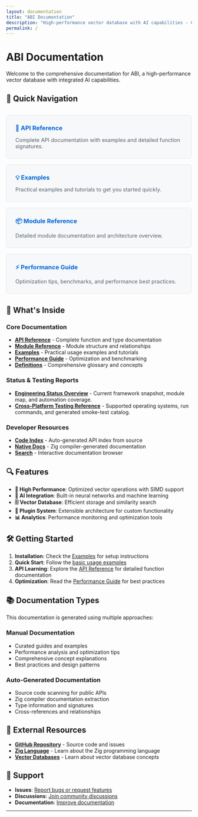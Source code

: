 ```yaml
---
layout: documentation
title: "ABI Documentation"
description: "High-performance vector database with AI capabilities - Complete documentation"
permalink: /
---
```


# ABI Documentation

Welcome to the comprehensive documentation for ABI, a high-performance vector database with integrated AI capabilities.

## 🚀 Quick Navigation

<div class="quick-nav">
  <div class="nav-card">
    <h3><a href="./generated/API_REFERENCE/">📘 API Reference</a></h3>
    <p>Complete API documentation with examples and detailed function signatures.</p>
  </div>
  
  <div class="nav-card">
    <h3><a href="./generated/EXAMPLES/">💡 Examples</a></h3>
    <p>Practical examples and tutorials to get you started quickly.</p>
  </div>
  
  <div class="nav-card">
    <h3><a href="./generated/MODULE_REFERENCE/">📦 Module Reference</a></h3>
    <p>Detailed module documentation and architecture overview.</p>
  </div>
  
  <div class="nav-card">
    <h3><a href="./generated/PERFORMANCE_GUIDE/">⚡ Performance Guide</a></h3>
    <p>Optimization tips, benchmarks, and performance best practices.</p>
  </div>
</div>

## 📖 What's Inside

### Core Documentation
- **[API Reference](./generated/API_REFERENCE/)** - Complete function and type documentation
- **[Module Reference](./generated/MODULE_REFERENCE/)** - Module structure and relationships
- **[Examples](./generated/EXAMPLES/)** - Practical usage examples and tutorials
- **[Performance Guide](./generated/PERFORMANCE_GUIDE/)** - Optimization and benchmarking
- **[Definitions](./generated/DEFINITIONS_REFERENCE/)** - Comprehensive glossary and concepts

### Status & Testing Reports
- **[Engineering Status Overview](./reports/engineering_status.md)** - Current framework snapshot, module map, and automation coverage.
- **[Cross-Platform Testing Reference](./reports/cross_platform_testing.md)** - Supported operating systems, run commands, and generated smoke-test catalog.

### Developer Resources
- **[Code Index](./generated/CODE_API_INDEX/)** - Auto-generated API index from source
- **[Native Docs](./zig-docs/)** - Zig compiler-generated documentation
- **[Search](./index.html)** - Interactive documentation browser

## 🔍 Features

- **🚄 High Performance**: Optimized vector operations with SIMD support
- **🧠 AI Integration**: Built-in neural networks and machine learning
- **🗄️ Vector Database**: Efficient storage and similarity search
- **🔌 Plugin System**: Extensible architecture for custom functionality
- **📊 Analytics**: Performance monitoring and optimization tools

## 🛠️ Getting Started

1. **Installation**: Check the [Examples](./generated/EXAMPLES/) for setup instructions
2. **Quick Start**: Follow the [basic usage examples](./generated/EXAMPLES/#quick-start)
3. **API Learning**: Explore the [API Reference](./generated/API_REFERENCE/) for detailed function documentation
4. **Optimization**: Read the [Performance Guide](./generated/PERFORMANCE_GUIDE/) for best practices

## 📚 Documentation Types

This documentation is generated using multiple approaches:

### Manual Documentation
- Curated guides and examples
- Performance analysis and optimization tips
- Comprehensive concept explanations
- Best practices and design patterns

### Auto-Generated Documentation
- Source code scanning for public APIs
- Zig compiler documentation extraction
- Type information and signatures
- Cross-references and relationships

## 🔗 External Resources

- **[GitHub Repository](https://github.com/donaldfilimon/abi/)** - Source code and issues
- **[Zig Language](https://ziglang.org/)** - Learn about the Zig programming language
- **[Vector Databases](./generated/DEFINITIONS_REFERENCE/#vector-database)** - Learn about vector database concepts

## 📧 Support

- **Issues**: [Report bugs or request features](https://github.com/donaldfilimon/abi/issues)
- **Discussions**: [Join community discussions](https://github.com/donaldfilimon/abi/discussions)
- **Documentation**: [Improve documentation](https://github.com/donaldfilimon/abi/issues/new?title=Documentation%20Improvement)

---

<style>
.quick-nav {
  display: grid;
  grid-template-columns: repeat(auto-fit, minmax(250px, 1fr));
  gap: 1rem;
  margin: 2rem 0;
}

.nav-card {
  border: 1px solid #e1e4e8;
  border-radius: 8px;
  padding: 1.5rem;
  background: #f6f8fa;
}

.nav-card h3 {
  margin-top: 0;
  margin-bottom: 0.5rem;
}

.nav-card h3 a {
  text-decoration: none;
  color: #0366d6;
}

.nav-card p {
  margin-bottom: 0;
  color: #586069;
  font-size: 0.9rem;
}

@media (prefers-color-scheme: dark) {
  .nav-card {
    border-color: #30363d;
    background: #21262d;
  }
  
  .nav-card h3 a {
    color: #58a6ff;
  }
  
  .nav-card p {
    color: #8b949e;
  }
}
</style>
